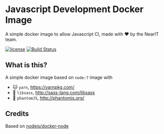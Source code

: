 # Javascript Development Docker Image
A simple docker image to allow Javascript CI, made with :heart: by the NearIT team.

[![license](https://img.shields.io/github/license/mashape/apistatus.svg)](LICENSE)
[![Build Status](https://travis-ci.org/nearit/docker-yarn-sass-phantomjs.svg?branch=master)](https://travis-ci.org/nearit/docker-yarn-sass-phantomjs)

What is this?
------
A simple docker image based on ```node:7``` image
with
- :cat: ```yarn```, https://yarnpkg.com/
- :gem: ```libsass```, http://sass-lang.com/libsass
- :ghost: ```phantomJS```, http://phantomjs.org/

Credits
------
Based on [nodejs/docker-node](https://github.com/nodejs/docker-node)
